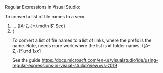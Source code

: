 Regular Expressions in Visual Studio:

To convert a list of file names to a sec=<ol><li>...
([A-Z,-]*).md\n
$1.Sec}<li>{

To convert a list of file names to a list of links, where the prefix is the name.  Note, needs more work where the list is of folder names. 
([A-Z,-]*).md
$1xx$1


See the guide https://docs.microsoft.com/en-us/visualstudio/ide/using-regular-expressions-in-visual-studio?view=vs-2019
    
